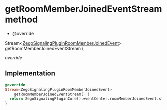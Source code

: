 


# getRoomMemberJoinedEventStream method







- @override

Stream&lt;[ZegoSignalingPluginRoomMemberJoinedEvent](../../zego_uikit_prebuilt_live_audio_room/ZegoSignalingPluginRoomMemberJoinedEvent-class.md)> getRoomMemberJoinedEventStream
()

_<span class="feature">override</span>_






## Implementation

```dart
@override
Stream<ZegoSignalingPluginRoomMemberJoinedEvent>
    getRoomMemberJoinedEventStream() {
  return ZegoSignalingPluginCore().eventCenter.roomMemberJoinedEvent.stream;
}
```







